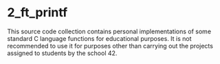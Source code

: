 # 2_ft_printf
This source code collection contains personal implementations of some standard C language functions for educational purposes. It is not recommended to use it for purposes other than carrying out the projects assigned to students by the school 42.
